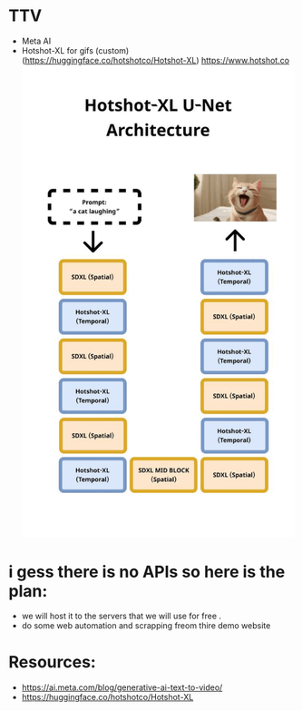 # TTV
- Meta AI 
- Hotshot-XL for gifs (custom) (https://huggingface.co/hotshotco/Hotshot-XL)
https://www.hotshot.co 
![Alt text](./image/XXgnk14nIasPdkvkPlDzn.gif)

# i gess there is no APIs so here is the plan:
- we will host it to the servers that we will use for free .
- do some web automation and scrapping freom thire demo website 

# Resources:
- https://ai.meta.com/blog/generative-ai-text-to-video/
- https://huggingface.co/hotshotco/Hotshot-XL